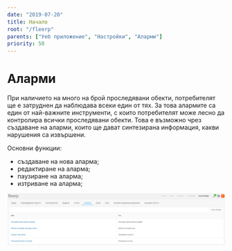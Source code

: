```yaml
---
date: "2019-07-20"
title: Начало
root: "/fleerp"
parents: ["Уеб приложение", "Настройки", "Аларми"]
priority: 50
---
```


# Аларми

При наличието на много на брой проследявани обекти, потребителят ще е затруднен да наблюдава всеки един от тях.
За това алармите са един от най-важните инструменти, с които потребителят може лесно да контролира всички
проследявани обекти. Това е възможно чрез създаване на аларми, които ще дават синтезирана информация, какви нарушения са 
извършени. 

Основни функции:
- създаване на нова аларма;
- редактиране на аларма; 
- паузиране на аларма;
- изтриване на аларма;

![alarms](alarms-bg.png)
